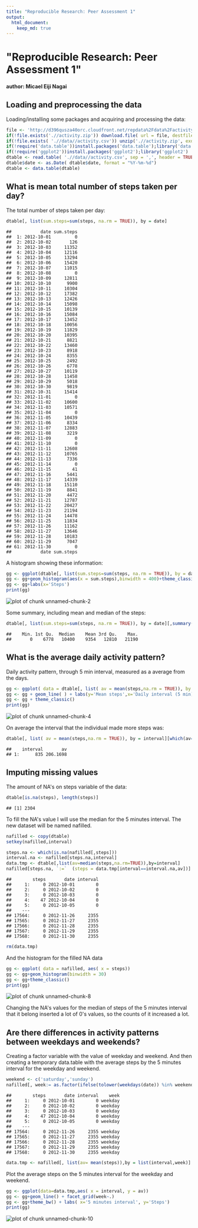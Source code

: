```yaml
---
title: "Reproducible Research: Peer Assessment 1"
output: 
  html_document:
    keep_md: true
---
```



# "Reproducible Research: Peer Assessment 1"

#### author: Micael Eiji Nagai

## Loading and preprocessing the data
Loading/installing some packages and acquiring and processing the data:


```r
file <- 'http://d396qusza40orc.cloudfront.net/repdata%2Fdata%2Factivity.zip'
if(!file.exists('.//activity.zip')) download.file( url = file, destfile = ".//activity.zip")
if(!file.exists( './/data//activity.csv')) unzip('.//activity.zip', exdir = './/data')
if(!require('data.table'))install.packages('data.table');library('data.table')
if(!require('ggplot2'))install.packages('ggplot2');library('ggplot2')
dtable <- read.table( './/data//activity.csv', sep = ',', header = TRUE)
dtable$date <- as.Date( dtable$date, format = "%Y-%m-%d")
dtable <- data.table(dtable)
```


## What is mean total number of steps taken per day?

The total number of steps taken per day:

```r
dtable[, list(sum.steps=sum(steps, na.rm = TRUE)), by = date]
```

```
##           date sum.steps
##  1: 2012-10-01         0
##  2: 2012-10-02       126
##  3: 2012-10-03     11352
##  4: 2012-10-04     12116
##  5: 2012-10-05     13294
##  6: 2012-10-06     15420
##  7: 2012-10-07     11015
##  8: 2012-10-08         0
##  9: 2012-10-09     12811
## 10: 2012-10-10      9900
## 11: 2012-10-11     10304
## 12: 2012-10-12     17382
## 13: 2012-10-13     12426
## 14: 2012-10-14     15098
## 15: 2012-10-15     10139
## 16: 2012-10-16     15084
## 17: 2012-10-17     13452
## 18: 2012-10-18     10056
## 19: 2012-10-19     11829
## 20: 2012-10-20     10395
## 21: 2012-10-21      8821
## 22: 2012-10-22     13460
## 23: 2012-10-23      8918
## 24: 2012-10-24      8355
## 25: 2012-10-25      2492
## 26: 2012-10-26      6778
## 27: 2012-10-27     10119
## 28: 2012-10-28     11458
## 29: 2012-10-29      5018
## 30: 2012-10-30      9819
## 31: 2012-10-31     15414
## 32: 2012-11-01         0
## 33: 2012-11-02     10600
## 34: 2012-11-03     10571
## 35: 2012-11-04         0
## 36: 2012-11-05     10439
## 37: 2012-11-06      8334
## 38: 2012-11-07     12883
## 39: 2012-11-08      3219
## 40: 2012-11-09         0
## 41: 2012-11-10         0
## 42: 2012-11-11     12608
## 43: 2012-11-12     10765
## 44: 2012-11-13      7336
## 45: 2012-11-14         0
## 46: 2012-11-15        41
## 47: 2012-11-16      5441
## 48: 2012-11-17     14339
## 49: 2012-11-18     15110
## 50: 2012-11-19      8841
## 51: 2012-11-20      4472
## 52: 2012-11-21     12787
## 53: 2012-11-22     20427
## 54: 2012-11-23     21194
## 55: 2012-11-24     14478
## 56: 2012-11-25     11834
## 57: 2012-11-26     11162
## 58: 2012-11-27     13646
## 59: 2012-11-28     10183
## 60: 2012-11-29      7047
## 61: 2012-11-30         0
##           date sum.steps
```

A histogram showing these information:

```r
gg <- ggplot(dtable[, list(sum.steps=sum(steps, na.rm = TRUE)), by = date])
gg <- gg+geom_histogram(aes(x = sum.steps),binwidth = 400)+theme_classic()
gg <- gg+labs(x='Steps')
print(gg)
```

![plot of chunk unnamed-chunk-2](figure/unnamed-chunk-2-1.png) 

Some summary, including mean and median of the steps:

```r
dtable[, list(sum.steps=sum(steps, na.rm = TRUE)), by = date][,summary(sum.steps)]
```

```
##    Min. 1st Qu.  Median    Mean 3rd Qu.    Max. 
##       0    6778   10400    9354   12810   21190
```

## What is the average daily activity pattern?

Daily activity pattern, through 5 min interval, measured as a average from the days. 


```r
gg <- ggplot( data = dtable[, list( av = mean(steps,na.rm = TRUE)), by = interval], aes(x=interval, y=av))
gg <- gg + geom_line( ) + labs(y='Mean steps',x='Daily interval (5 min)')
gg <- gg + theme_classic()
print(gg)
```

![plot of chunk unnamed-chunk-4](figure/unnamed-chunk-4-1.png) 

On average the interval that the individual made more steps was:


```r
dtable[, list( av = mean(steps,na.rm = TRUE)), by = interval][which(av==max(av))]
```

```
##    interval       av
## 1:      835 206.1698
```

## Imputing missing values

The amount of NA's on steps variable of the data:


```r
dtable[is.na(steps), length(steps)]
```

```
## [1] 2304
```

To fill the NA's value I will use the median for the 5 minutes interval.
The new dataset will be named nafilled.


```r
nafilled <- copy(dtable)
setkey(nafilled,interval)

steps.na <- which(is.na(nafilled[,steps]))
interval.na <- nafilled[steps.na,interval]
data.tmp <- dtable[,list(av=median(steps,na.rm=TRUE)),by=interval]
nafilled[steps.na, `:=`  (steps = data.tmp[interval==interval.na,av])]
```

```
##        steps       date interval
##     1:     0 2012-10-01        0
##     2:     0 2012-10-02        0
##     3:     0 2012-10-03        0
##     4:    47 2012-10-04        0
##     5:     0 2012-10-05        0
##    ---                          
## 17564:     0 2012-11-26     2355
## 17565:     0 2012-11-27     2355
## 17566:     0 2012-11-28     2355
## 17567:     0 2012-11-29     2355
## 17568:     0 2012-11-30     2355
```

```r
rm(data.tmp)
```

And the histogram for the filled NA data


```r
gg <- ggplot( data = nafilled, aes( x = steps))
gg <- gg+geom_histogram(binwidth = 30)
gg <- gg+theme_classic()
print(gg)
```

![plot of chunk unnamed-chunk-8](figure/unnamed-chunk-8-1.png) 

Changing the NA's values for the median of steps of the 5 minutes interval that it belong inserted a lot of 0's values, so the counts of it increased a lot.

## Are there differences in activity patterns between weekdays and weekends?

Creating a factor variable with the value of weekday and weekend.
And then creating a temporary data.table with the average steps by the 5 minutes interval for the weekday and weekend.


```r
weekend <- c('saturday','sunday')
nafilled[, week:= as.factor(ifelse(tolower(weekdays(date)) %in% weekend, 'weekend','weekday'))]
```

```
##        steps       date interval    week
##     1:     0 2012-10-01        0 weekday
##     2:     0 2012-10-02        0 weekday
##     3:     0 2012-10-03        0 weekday
##     4:    47 2012-10-04        0 weekday
##     5:     0 2012-10-05        0 weekday
##    ---                                  
## 17564:     0 2012-11-26     2355 weekday
## 17565:     0 2012-11-27     2355 weekday
## 17566:     0 2012-11-28     2355 weekday
## 17567:     0 2012-11-29     2355 weekday
## 17568:     0 2012-11-30     2355 weekday
```

```r
data.tmp <- nafilled[, list(av= mean(steps)),by = list(interval,week)]
```
Plot the average steps on the 5 minutes interval for the weekday and weekend.


```r
gg <- ggplot(data=data.tmp,aes( x = interval, y = av))
gg <- gg+geom_line() + facet_grid(week~.)
gg <- gg+theme_bw() + labs( x='5 minutes interval', y='Steps')
print(gg)
```

![plot of chunk unnamed-chunk-10](figure/unnamed-chunk-10-1.png) 
